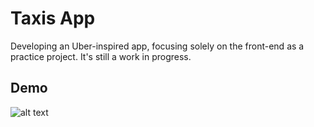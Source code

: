 # Taxis App

Developing an Uber-inspired app, focusing solely on the front-end as a practice project. It's still a work in progress.

## Demo

![alt text](/docs/example.gif)
